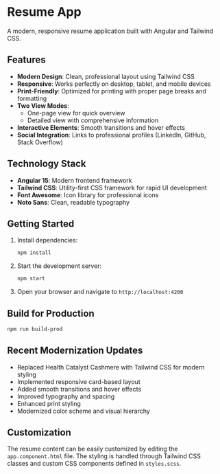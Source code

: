 # Resume App

A modern, responsive resume application built with Angular and Tailwind CSS.

## Features

- **Modern Design**: Clean, professional layout using Tailwind CSS
- **Responsive**: Works perfectly on desktop, tablet, and mobile devices
- **Print-Friendly**: Optimized for printing with proper page breaks and formatting
- **Two View Modes**: 
  - One-page view for quick overview
  - Detailed view with comprehensive information
- **Interactive Elements**: Smooth transitions and hover effects
- **Social Integration**: Links to professional profiles (LinkedIn, GitHub, Stack Overflow)

## Technology Stack

- **Angular 15**: Modern frontend framework
- **Tailwind CSS**: Utility-first CSS framework for rapid UI development
- **Font Awesome**: Icon library for professional icons
- **Noto Sans**: Clean, readable typography

## Getting Started

1. Install dependencies:
   ```bash
   npm install
   ```

2. Start the development server:
   ```bash
   npm start
   ```

3. Open your browser and navigate to `http://localhost:4200`

## Build for Production

```bash
npm run build-prod
```

## Recent Modernization Updates

- Replaced Health Catalyst Cashmere with Tailwind CSS for modern styling
- Implemented responsive card-based layout
- Added smooth transitions and hover effects
- Improved typography and spacing
- Enhanced print styling
- Modernized color scheme and visual hierarchy

## Customization

The resume content can be easily customized by editing the `app.component.html` file. The styling is handled through Tailwind CSS classes and custom CSS components defined in `styles.scss`.
